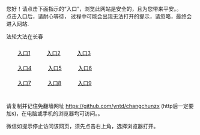 您好！请点击下面指示的“入口”，浏览此网站是安全的，且为您带来平安。。 <br/>
点击入口后，请耐心等待， 过程中可能会出现无法打开的提示，请忽略，最终会进入网站. </br>

法轮大法在长春<br/>
<div style="padding:10px"><a style="margin:20px" target="_blank" href="https://d5l9lbjyjeog7.cloudfront.net/2Qpsp?rhrydid" id="ccLink1" rel="nofollow">入口1</a> <a target="_blank" style="margin:20px" href="https://d2k1xvsb9p0yk1.cloudfront.net/2Qpsp?ohfxetv" id="ccLink2" rel="nofollow">入口2</a> <a style="margin:20px" target="_blank" href="https://d20a680skvq10s.cloudfront.net/2Qpsp?baowiyev" id="ccLink3" rel="nofollow">入口3</a></div>

<div style="padding:10px" ><a style="margin:20px" target="_blank" href="https://d5l9lbjyjeog7.cloudfront.net/2Qpsp?rhrydid" id="ccLink4" rel="nofollow">入口4</a> <a style="margin:20px" href="https://d2k1xvsb9p0yk1.cloudfront.net/2Qpsp?ohfxetv" target="_blank" id="ccLink5" rel="nofollow">入口5</a> <a style="margin:20px" href="https://d20a680skvq10s.cloudfront.net/2Qpsp?baowiyev" target="_blank" id="ccLink6" rel="nofollow">入口6</a></div>

<div style="padding:10px"><a style="margin:20px" target="_blank" href="https://d5l9lbjyjeog7.cloudfront.net/2Qpsp?rhrydid" id="ccLink7" rel="nofollow">入口7</a> <a style="margin:20px" href="https://d2k1xvsb9p0yk1.cloudfront.net/2Qpsp?ohfxetv" target="_blank" id="ccLink8" rel="nofollow">入口8</a> <a style="margin:20px" target="_blank" href="https://d20a680skvq10s.cloudfront.net/2Qpsp?baowiyev" id="ccLink9" rel="nofollow">入口9</a></div>

<br/>



请复制并记住免翻墙网址 https://github.com/yntd/changchunzx (http后一定要加s)，在电脑或手机的浏览器均可访问。。<br/>

微信如提示停止访问该网页，须先点击右上角，选择浏览器打开。
